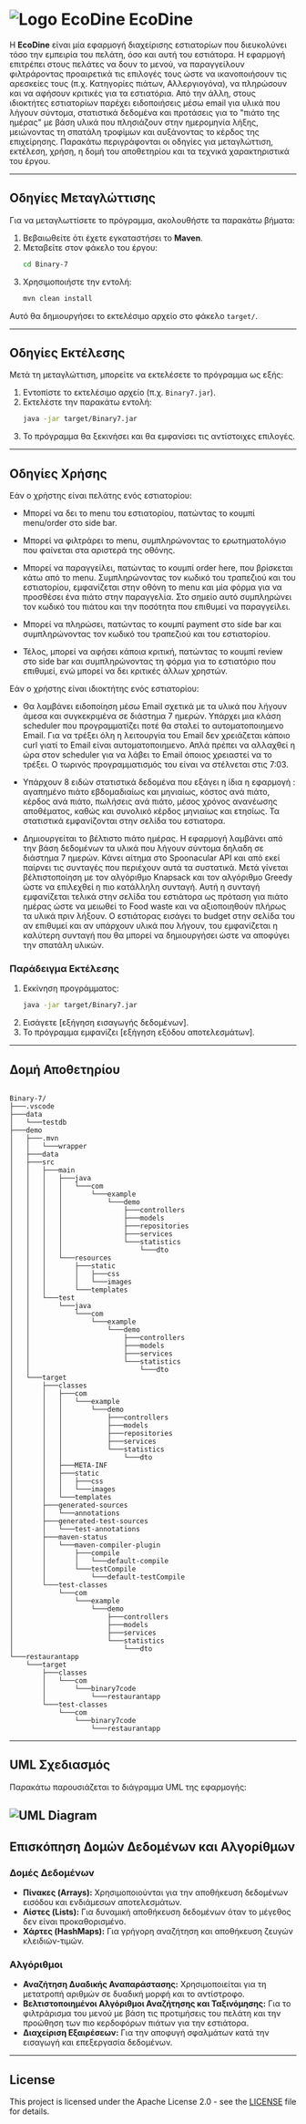 # ![Logo EcoDine](Logo/URL_Logo.png) EcoDine

H **EcoDine** είναι μία εφαρμογή διαχείρισης εστιατορίων που διευκολύνει τόσο την εμπειρία του πελάτη, όσο και αυτή του εστιάτορα. Η εφαρμογή επιτρέπει στους πελάτες να δουν το μενού, να παραγγείλουν φιλτράροντας προαιρετικά τις επιλογές τους ώστε να ικανοποιήσουν τις αρεσκείες τους (π.χ. Κατηγορίες πιάτων, Αλλεργιογόνα), να πληρώσουν και να αφήσουν κριτικές για τα εστιατόρια. Από την άλλη, στους ιδιοκτήτες εστιατορίων παρέχει ειδοποιήσεις μέσω email για υλικά που λήγουν σύντομα, στατιστικά δεδομένα και προτάσεις για το "πιάτο της ημέρας" με βάση υλικά που πλησιάζουν στην ημερομηνία λήξης, μειώνοντας τη σπατάλη τροφίμων και αυξάνοντας το κέρδος της επιχείρησης.  Παρακάτω περιγράφονται οι οδηγίες για μεταγλώττιση, εκτέλεση, χρήση, η δομή του αποθετηρίου και τα τεχνικά χαρακτηριστικά του έργου.

---

## Οδηγίες Μεταγλώττισης
Για να μεταγλωττίσετε το πρόγραμμα, ακολουθήστε τα παρακάτω βήματα:

1. Βεβαιωθείτε ότι έχετε εγκαταστήσει το **Maven**.
2. Μεταβείτε στον φάκελο του έργου:
   ```bash
   cd Binary-7
   ```
3. Χρησιμοποιήστε την εντολή:
   ```bash
   mvn clean install
   ```
Αυτό θα δημιουργήσει το εκτελέσιμο αρχείο στο φάκελο `target/`.

---

## Οδηγίες Εκτέλεσης

Μετά τη μεταγλώττιση, μπορείτε να εκτελέσετε το πρόγραμμα ως εξής:

1. Εντοπίστε το εκτελέσιμο αρχείο (π.χ. `Binary7.jar`).
2. Εκτελέστε την παρακάτω εντολή:
   ```bash
   java -jar target/Binary7.jar
   ```
3. Το πρόγραμμα θα ξεκινήσει και θα εμφανίσει τις αντίστοιχες επιλογές.

---

## Οδηγίες Χρήσης

Εάν ο χρήστης είναι πελάτης ενός εστιατορίου:

- Μπορεί να δει το menu του εστιατορίου, πατώντας το κουμπί menu/order στο side bar.

- Μπορεί να φιλτράρει το menu, συμπληρώνοντας το ερωτηματολόγιο που φαίνεται στα
αριστερά της οθόνης.

- Μπορεί να παραγγείλει, πατώντας το κουμπί order here, που βρίσκεται κάτω από το
menu. Συμπληρώνοντας τον κωδικό του τραπεζιού και του εστιατορίου, εμφανίζεται στην
οθόνη το menu και μία φόρμα για να προσθέσει ένα πιάτο στην παραγγελία. Στο σημείο
αυτό συμπληρώνει τον κωδικό του πιάτου και την ποσότητα που επιθυμεί να
παραγγείλει.

- Μπορεί να πληρώσει, πατώντας το κουμπί payment στο side bar και συμπληρώνοντας
τον κωδικό του τραπεζιού και του εστιατορίου.

- Τέλος, μπορεί να αφήσει κάποια κριτική, πατώντας το κουμπί review στο side bar και
συμπληρώνοντας τη φόρμα για το εστιατόριο που επιθυμεί, ενώ μπορεί να δει
κριτικές άλλων χρηστών.

Εάν ο χρήστης είναι ιδιοκτήτης ενός εστιατορίου:

- Θα λαμβάνει ειδοποίηση μέσω Email σχετικά με τα υλικά που λήγουν άμεσα και συγκεκριμένα σε διάστημα 7 ημερών. Υπάρχει μια κλάση scheduler που προγραμματίζει ποτέ θα σταλεί το αυτοματοποιημενο Email. Για να τρέξει όλη η λειτουργία του Email δεν χρειάζεται κάποιο curl γιατί το Εmail είναι αυτοματοποιημενο. Απλά πρέπει να αλλαχθεί η ώρα στον scheduler για να λάβει το Email όποιος χρειαστεί να το τρέξει. Ο τωρινός προγραμματισμός του είναι να στέλνεται στις 7:03.

- Υπάρχουν 8 ειδών στατιστικά δεδομένα που εξάγει η ίδια η εφαρμογή : αγαπημένο πιάτο εβδομαδιαίως και μηνιαίως, κόστος ανά πιάτο, κέρδος ανά πιάτο, πωλήσεις ανά πιάτο, μέσος χρόνος ανανέωσης αποθέματος, καθώς και συνολικό κέρδος μηνιαίως και ετησίως. Τα στατιστικά εμφανίζονται στην σελίδα του εστιατορα.

- Δημιουργείται το βέλτιστο πιάτο ημέρας. Η εφαρμογή λαμβάνει από την βάση δεδομένων τα υλικά που λήγουν σύντομα δηλαδη σε διάστημα 7 ημερών. Κάνει αίτημα στο Spoonacular API και από εκεί παίρνει τις συνταγές που περιέχουν αυτά τα συστατικά. Μετά γίνεται βέλτιστοποίηση με τον αλγόριθμο Knapsack και τον αλγόριθμο Greedy ώστε να επιλεχθεί η πιο κατάλληλη συνταγή. Αυτή η συνταγή εμφανίζεται τελικά στην σελίδα του εστιάτορα ως πρόταση για πιάτο ημέρας ώστε να μειωθεί το Food waste και να αξιοποιηθούν πλήρως τα υλικά πριν λήξουν. Ο εστιάτορας εισάγει το budget στην σελίδα του αν επιθυμεί και αν υπάρχουν υλικά που λήγουν, του εμφανίζεται η καλύτερη συνταγή που θα μπορεί να δημιουργήσει ώστε να αποφύγει την σπατάλη υλικών. 

### Παράδειγμα Εκτέλεσης

1. Εκκίνηση προγράμματος:
   ```bash
   java -jar target/Binary7.jar
   ```
2. Εισάγετε [εξήγηση εισαγωγής δεδομένων].
3. Το πρόγραμμα εμφανίζει [εξήγηση εξόδου αποτελεσμάτων].

---

## Δομή Αποθετηρίου

```

Binary-7/
├───.vscode
├───data
│   └───testdb
├───demo
│   ├───.mvn
│   │   └───wrapper
│   ├───data
│   ├───src
│   │   ├───main
│   │   │   ├───java
│   │   │   │   └───com
│   │   │   │       └───example
│   │   │   │           └───demo
│   │   │   │               ├───controllers
│   │   │   │               ├───models
│   │   │   │               ├───repositories
│   │   │   │               ├───services
│   │   │   │               └───statistics
│   │   │   │                   └───dto
│   │   │   └───resources
│   │   │       ├───static
│   │   │       │   ├───css
│   │   │       │   └───images
│   │   │       └───templates
│   │   └───test
│   │       └───java
│   │           └───com
│   │               └───example
│   │                   └───demo
│   │                       ├───controllers
│   │                       ├───models
│   │                       ├───services
│   │                       └───statistics
│   │                           └───dto
│   └───target
│       ├───classes
│       │   ├───com
│       │   │   └───example
│       │   │       └───demo
│       │   │           ├───controllers
│       │   │           ├───models
│       │   │           ├───repositories
│       │   │           ├───services
│       │   │           └───statistics
│       │   │               └───dto
│       │   ├───META-INF
│       │   ├───static
│       │   │   ├───css
│       │   │   └───images
│       │   └───templates
│       ├───generated-sources
│       │   └───annotations
│       ├───generated-test-sources
│       │   └───test-annotations
│       ├───maven-status
│       │   └───maven-compiler-plugin
│       │       ├───compile
│       │       │   └───default-compile
│       │       └───testCompile
│       │           └───default-testCompile
│       └───test-classes
│           └───com
│               └───example
│                   └───demo
│                       ├───controllers
│                       ├───models
│                       ├───services
│                       └───statistics
│                           └───dto
└───restaurantapp
    └───target
        ├───classes
        │   └───com
        │       └───binary7code
        │           └───restaurantapp
        └───test-classes
            └───com
                └───binary7code
                    └───restaurantapp

```
---

## UML Σχεδιασμός

Παρακάτω παρουσιάζεται το διάγραμμα UML της εφαρμογής:

![UML Diagram](diagram/UML_Diagram.png)
---

## Επισκόπηση Δομών Δεδομένων και Αλγορίθμων

### Δομές Δεδομένων
- **Πίνακες (Arrays):** Χρησιμοποιούνται για την αποθήκευση δεδομένων εισόδου και ενδιάμεσων αποτελεσμάτων.
- **Λίστες (Lists):** Για δυναμική αποθήκευση δεδομένων όταν το μέγεθος δεν είναι προκαθορισμένο.
- **Χάρτες (HashMaps):** Για γρήγορη αναζήτηση και αποθήκευση ζευγών κλειδιών-τιμών.

### Αλγόριθμοι
- **Αναζήτηση Δυαδικής Αναπαράστασης:** Χρησιμοποιείται για τη μετατροπή αριθμών σε δυαδική μορφή και το αντίστροφο.
- **Βελτιστοποιημένοι Αλγόριθμοι Αναζήτησης και Ταξινόμησης:** Για το φιλτράρισμα του μενού με βάση τις προτιμήσεις του πελάτη και την προώθηση των πιο κερδοφόρων πιάτων για την εστιάτορα.
- **Διαχείριση Εξαιρέσεων:** Για την αποφυγή σφαλμάτων κατά την εισαγωγή και επεξεργασία δεδομένων.

---

## License

This project is licensed under the Apache License 2.0 - see the [LICENSE](LICENSE) file for details.
